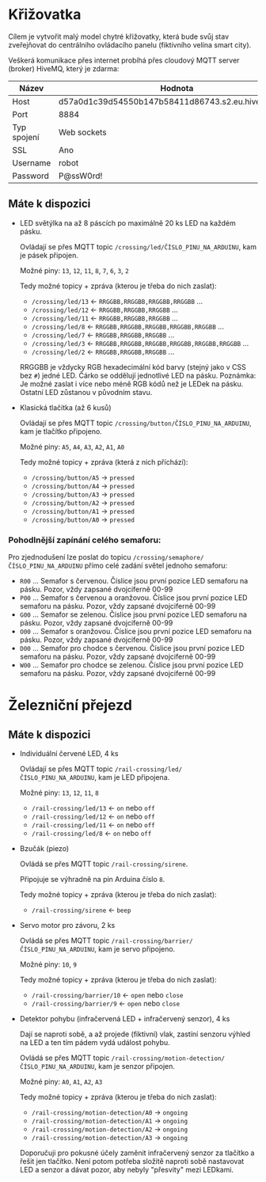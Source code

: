 Křižovatka
==========

Cílem je vytvořit malý model chytré křižovatky, která bude svůj stav zveřejňovat
do centrálního ovládacího panelu (fiktivního velína smart city).

Veškerá komunikace přes internet probíhá přes cloudový MQTT server (broker) HiveMQ, který je zdarma:

|Název              | Hodnota                                             |
|-------------------|-----------------------------------------------------|
| Host              | d57a0d1c39d54550b147b58411d86743.s2.eu.hivemq.cloud |
| Port              | 8884                                                |
| Typ spojení       | Web sockets                                         |
| SSL               | Ano                                                 |
| Username          | robot                                               |
| Password          | P@ssW0rd!                                           |


Máte k dispozici
----------------

-   LED světýlka na až 8 páscích po maximálně 20 ks LED na každém pásku.

    Ovládají se přes MQTT topic `/crossing/led/ČÍSLO_PINU_NA_ARDUINU`, kam je pásek připojen.

    Možné piny: `13`, `12`, `11`, `8`, `7`, `6`, `3`, `2`

    Tedy možné topicy + zpráva (kterou je třeba do nich zaslat):
    -   `/crossing/led/13` ← `RRGGBB,RRGGBB,RRGGBB,RRGGBB` ...
    -   `/crossing/led/12` ← `RRGGBB,RRGGBB,RRGGBB` ...
    -   `/crossing/led/11` ← `RRGGBB,RRGGBB,RRGGBB` ...
    -   `/crossing/led/8`  ← `RRGGBB,RRGGBB,RRGGBB,RRGGBB,RRGGBB` ...
    -   `/crossing/led/7`  ← `RRGGBB,RRGGBB,RRGGBB` ...
    -   `/crossing/led/3`  ← `RRGGBB,RRGGBB,RRGGBB,RRGGBB,RRGGBB,RRGGBB` ...
    -   `/crossing/led/2`  ← `RRGGBB,RRGGBB,RRGGBB` ...

    RRGGBB je vždycky RGB hexadecimální kód barvy (stejný jako v CSS bez `#`) jedné LED.
    Čárko se oddělují jednotlivé LED na pásku.
    Poznámka: Je možné zaslat i více nebo méně RGB kódů než je LEDek na pásku. Ostatní LED zůstanou v původním stavu.


-   Klasická tlačítka (až 6 kusů)

    Ovládají se přes MQTT topic `/crossing/button/ČÍSLO_PINU_NA_ARDUINU`, kam je tlačítko připojeno.

    Možné piny: `A5`, `A4`, `A3`, `A2`, `A1`, `A0`

    Tedy možné topicy + zpráva (která z nich příchází):
    -   `/crossing/button/A5` → `pressed`
    -   `/crossing/button/A4` → `pressed`
    -   `/crossing/button/A3` → `pressed`
    -   `/crossing/button/A2` → `pressed`
    -   `/crossing/button/A1` → `pressed`
    -   `/crossing/button/A0` → `pressed`



### Pohodlnější zapínání celého semaforu:

Pro zjednodušení lze poslat do topicu `/crossing/semaphore/ČÍSLO_PINU_NA_ARDUINU` přímo celé zadání světel jednoho semaforu:

-   `R00` ... Semafor s červenou. Číslice jsou první pozice LED semaforu na pásku. Pozor, vždy zapsané dvojciferně 00-99
-   `P00` ... Semafor s červenou a oranžovou. Číslice jsou první pozice LED semaforu na pásku. Pozor, vždy zapsané dvojciferně 00-99
-   `G00` ... Semafor se zelenou. Číslice jsou první pozice LED semaforu na pásku. Pozor, vždy zapsané dvojciferně 00-99
-   `O00` ... Semafor s oranžovou. Číslice jsou první pozice LED semaforu na pásku. Pozor, vždy zapsané dvojciferně 00-99
-   `D00` ... Semafor pro chodce s červenou. Číslice jsou první pozice LED semaforu na pásku. Pozor, vždy zapsané dvojciferně 00-99
-   `W00` ... Semafor pro chodce se zelenou. Číslice jsou první pozice LED semaforu na pásku. Pozor, vždy zapsané dvojciferně 00-99



Železniční přejezd
==================

Máte k dispozici
----------------

-   Individuální červené LED, 4 ks

    Ovládají se přes MQTT topic `/rail-crossing/led/ČÍSLO_PINU_NA_ARDUINU`, kam je LED připojena.

    Možné piny: `13`, `12`, `11`, `8`

    -   `/rail-crossing/led/13` ← `on` nebo `off`
    -   `/rail-crossing/led/12` ← `on` nebo `off`
    -   `/rail-crossing/led/11` ← `on` nebo `off`
    -   `/rail-crossing/led/8` ← `on` nebo `off`


-   Bzučák (piezo)

    Ovládá se přes MQTT topic `/rail-crossing/sirene`.

    Připojuje se výhradně na pin Arduina číslo `8`.

    Tedy možné topicy + zpráva (kterou je třeba do nich zaslat):
    -   `/rail-crossing/sirene` ← `beep`


-   Servo motor pro závoru, 2 ks

    Ovládá se přes MQTT topic `/rail-crossing/barrier/ČÍSLO_PINU_NA_ARDUINU`, kam je servo připojeno.

    Možné piny: `10`, `9`

    Tedy možné topicy + zpráva (kterou je třeba do nich zaslat):
    -   `/rail-crossing/barrier/10` ← `open` nebo `close`
    -   `/rail-crossing/barrier/9` ← `open` nebo `close`



-   Detektor pohybu (infračervená LED + infračervený senzor), 4 ks

    Dají se naproti sobě, a až projede (fiktivní) vlak, zastíní senzoru výhled na LED a ten tím pádem vydá událost pohybu.

    Ovládá se přes MQTT topic `/rail-crossing/motion-detection/ČÍSLO_PINU_NA_ARDUINU`, kam je senzor připojen.

    Možné piny: `A0`, `A1`, `A2`, `A3`

    Tedy možné topicy + zpráva (kterou je třeba do nich zaslat):
    -   `/rail-crossing/motion-detection/A0` → `ongoing`
    -   `/rail-crossing/motion-detection/A1` → `ongoing`
    -   `/rail-crossing/motion-detection/A2` → `ongoing`
    -   `/rail-crossing/motion-detection/A3` → `ongoing`

    Doporučuji pro pokusné účely zaměnit infračervený senzor za tlačítko a řešit jen tlačítko.
    Není potom potřeba složitě naproti sobě nastavovat LED a senzor a dávat pozor, aby nebyly "přesvity" mezi LEDkami.
